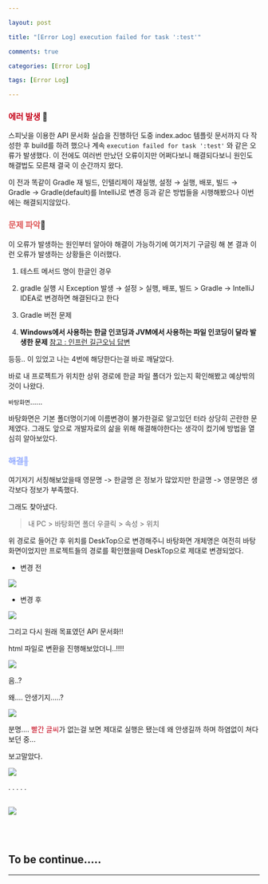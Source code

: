 ```yaml
---

layout: post

title: "[Error Log] execution failed for task ':test'"

comments: true

categories: [Error Log]

tags: [Error Log]

---
```


### <span style='color: #C50017;'>에러 발생</span> 🚨

스피닛을 이용한 API 문서화 실습을 진행하던 도중 index.adoc 템플릿 문서까지 다 작성한 후 build를 하려 했으나 계속 `execution failed for task ':test'` 와 같은 오류가 발생했다.
이 전에도 여러번 만났던 오류이지만 어쩌다보니 해결되다보니 원인도 해결법도 모른채 결국 이 순간까지 왔다.

이 전과 똑같이 Gradle 재 빌드, 인텔리제이 재실행, 설정 → 실행, 배포, 빌드 → Gradle → Gradle(default)를 IntelliJ로 변경 등과 같은 방법들을 시행해봤으나 이번에는 해결되지않았다.

### <span style='color: #DE5959;'>문제 파악</span>🚒

이 오류가 발생하는 원인부터 알아야 해결이 가능하기에 여기저기 구글링 해 본 결과 이런 오류가 발생하는 상황들은 이러했다.

1. 테스트 메서드 명이 한글인 경우

2. gradle 실행 시 Exception 발생
    → 설정 > 실행, 배포, 빌드 > Gradle -> IntelliJ IDEA로 변경하면 해결된다고 한다

3. Gradle 버전 문제

4. **Windows에서 사용하는 한글 인코딩과 JVM에서 사용하는 파일 인코딩이 달라 발생한 문제** [참고 : 인프런 길근오님 답변](https://www.inflearn.com/questions/459145#:~:text=Edit%20Custom%20VM%20options)

등등.. 이 있었고 나는 4번에 해당한다는걸 바로 깨달았다.

바로 내 프로젝트가 위치한 상위 경로에 한글 파일 폴더가 있는지 확인해봤고 예상밖의 것이 나왔다.

`바탕화면`......

바탕화면은 기본 폴더명이기에 이름변경이 불가한걸로 알고있던 터라 상당히 곤란한 문제였다.
그래도 앞으로 개발자로의 삶을 위해 해결해야한다는 생각이 컸기에 방법을 열심히 알아보았다.

### <span style='color: #98AFFF;'>~~해결🧐~~</span>

여기저기 서칭해보았을때 영문명 -> 한글명 은 정보가 많았지만 한글명 -> 영문명은 생각보다 정보가 부족했다.

그래도 찾아냈다.

>내 PC > 바탕화면 폴더 우클릭 > 속성 > 위치 

위 경로로 들어간 후 위치를 DeskTop으로 변경해주니 바탕화면 개체명은 여전히 바탕화면이었지만 프로젝트들의 경로를 확인했을때 DeskTop으로 제대로 변경되었다.

- 변경 전

![](https://velog.velcdn.com/images/hyoreal51/post/b992abaf-1597-438c-a758-524ca1de4b12/image.png)



- 변경 후

![](https://velog.velcdn.com/images/hyoreal51/post/d716a0e8-f64a-4920-904b-35016d5bded4/image.png)

그리고 다시 원래 목표였던 API 문서화!!

html 파일로 변환을 진행해보았더니..!!!!

![](https://velog.velcdn.com/images/hyoreal51/post/ca04b109-03af-49a0-acaa-0f4a1d138f28/image.png)

음..?

왜.... 안생기지.....?

![](https://velog.velcdn.com/images/hyoreal51/post/239c4258-1bf9-4509-8e3e-6efe6b2ab661/image.png)

분명.... <span style='color: #C50017;'>빨간 글씨</span>가 없는걸 보면 제대로 실행은 됐는데 왜 안생길까 하며 하염없이 쳐다보던 중...

보고말았다.

![](https://velog.velcdn.com/images/hyoreal51/post/e4823bfe-8b0d-43cd-89e1-cb6fa294e4e6/image.png)

.
.
.
.
.
</br>
</br>

![](https://velog.velcdn.com/images/hyoreal51/post/ca433be1-559d-49fc-82f7-017c784b2218/image.gif)

</br>
</br>

## To be continue.....

-------------------